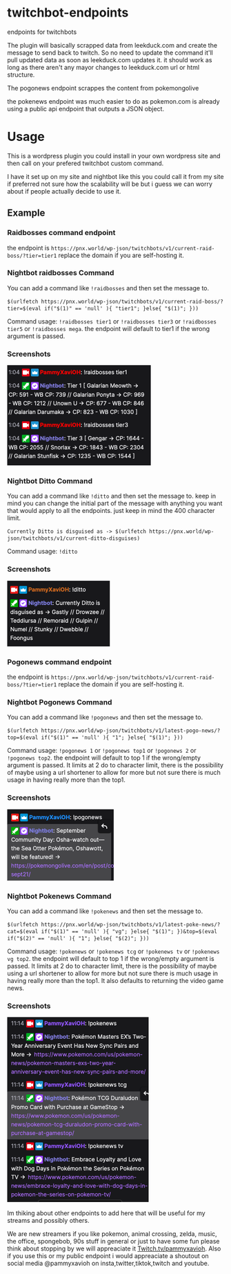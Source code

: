 # twitchbot-endpoints
endpoints for twitchbots

The plugin will basically scrapped data from leekduck.com and create the message to send back to twitch. So no need to update the command it'll pull updated data as soon as leekduck.com updates it. it should work as long as there aren't any mayor changes to leekduck.com url or html structure.

The pogonews endpoint scrappes the content from pokemongolive

the pokenews endpoint was much easier to do as pokemon.com is already using a public api endpoint that outputs a JSON object.

# Usage

This is a wordpress plugin you could install in your own wordpress site and then call on your prefered twitchbot custom command.

I have it set up on my site and nightbot like this you could call it from my site if preferred not sure how the scalability will be but i guess we can worry about if people actually decide to use it.

## Example

### Raidbosses command endpoint

the endpoint is `https://pnx.world/wp-json/twitchbots/v1/current-raid-boss/?tier=tier1` replace the domain if you are self-hosting it. 

### Nightbot raidbosses Command

You can add a command like `!raidbosses` and then set the message to.
```
$(urlfetch https://pnx.world/wp-json/twitchbots/v1/current-raid-boss/?tier=$(eval if("$(1)" == 'null' ){ "tier1"; }else{ "$(1)"; }))
```

Command usage: `!raidbosses tier1` or `!raidbosses tier3` or `!raidbosses tier5` or `!raidbosses mega`. the endpoint will default to tier1 if the wrong argument is passed.

### Screenshots

![Raid Bosses Command Twitch Example](/screenshots/raidbosses-command-example.png?raw=true "Raid Bosses Command Twitch Example")

### Nightbot Ditto Command

You can add a command like `!ditto` and then set the message to. keep in mind you can change the initial part of the message with anything you want that would apply to all the endpoints. just keep in mind the 400 character limit.
```
Currently Ditto is disguised as -> $(urlfetch https://pnx.world/wp-json/twitchbots/v1/current-ditto-disguises)
```

Command usage: `!ditto`

### Screenshots

![Ditto Command Twitch Example](/screenshots/ditto-command-example.png?raw=true "Ditto Command Twitch Example")

### Pogonews command endpoint

the endpoint is `https://pnx.world/wp-json/twitchbots/v1/current-raid-boss/?tier=tier1` replace the domain if you are self-hosting it. 

### Nightbot Pogonews Command

You can add a command like `!pogonews` and then set the message to.
```
$(urlfetch https://pnx.world/wp-json/twitchbots/v1/latest-pogo-news/?top=$(eval if("$(1)" == 'null' ){ "1"; }else{ "$(1)"; }))
```

Command usage: `!pogonews 1` or `!pogonews top1` or `!pogonews 2` or `!pogonews top2`. the endpoint will default to top 1 if the wrong/empty argument is passed. It limits at 2 do to character limit, there is the possibility of maybe using a url shortener to allow for more but not sure there is much usage in having really more than the top1.

### Screenshots

![Pogonews Command Twitch Example](/screenshots/pogonews-command-example.png?raw=true "Pogonews Command Twitch Example")

### Nightbot Pokenews Command

You can add a command like `!pokenews` and then set the message to.
```
$(urlfetch https://pnx.world/wp-json/twitchbots/v1/latest-poke-news/?cat=$(eval if("$(1)" == 'null' ){ "vg"; }else{ "$(1)"; })&top=$(eval if("$(2)" == 'null' ){ "1"; }else{ "$(2)"; }))
```

Command usage: `!pokenews` or `!pokenews tcg` or `!pokenews tv` or `!pokenews vg top2`. the endpoint will default to top 1 if the wrong/empty argument is passed. It limits at 2 do to character limit, there is the possibility of maybe using a url shortener to allow for more but not sure there is much usage in having really more than the top1. It also defaults to returning the video game news.

### Screenshots

![Pokenews Command Twitch Example](/screenshots/pokenews-command-example.png?raw=true "Pokenews Command Twitch Example")

Im thiking about other endpoints to add here that will be useful for my streams and possibly others.

We are new streamers if you like pokemon, animal crossing, zelda, music, the office, spongebob, 90s stuff in general or just to have some fun please think about stopping by we will appreaciate it [Twitch.tv/pammyxavioh](https://twitch.tv/pammyxavioh). Also if you use this or my public endpoint i would appreaciate a shoutout on social media @pammyxavioh on insta,twitter,tiktok,twitch and youtube.
